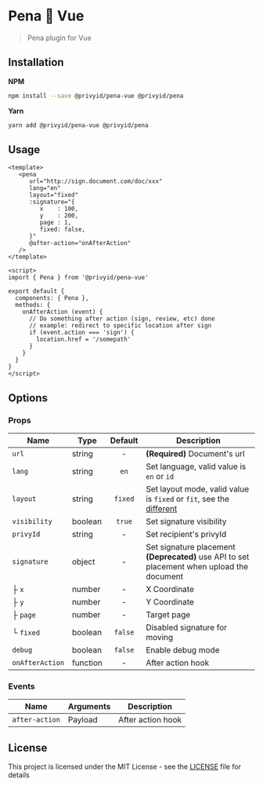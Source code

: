 # Pena 💚 Vue

> Pena plugin for Vue

## Installation

**NPM**

```bash
npm install --save @privyid/pena-vue @privyid/pena
```

**Yarn**
```bash
yarn add @privyid/pena-vue @privyid/pena
```

## Usage

```vue
<template>
   <pena
      url="http://sign.document.com/doc/xxx"
      lang="en"
      layout="fixed"
      :signature="{
         x    : 100,
         y    : 200,
         page : 1,
         fixed: false,
      }"
      @after-action="onAfterAction"
   />
</template>

<script>
import { Pena } from '@privyid/pena-vue'

export default {
  components: { Pena },
  methods: {
    onAfterAction (event) {
      // Do something after action (sign, review, etc) done
      // example: redirect to specific location after sign
      if (event.action === 'sign') {
        location.href = '/somepath'
      }
    }
  }
}
</script>
```

## Options

### Props

| Name            | Type     | Default | Description                                                                                                  |
|-----------------|----------|:-------:|--------------------------------------------------------------------------------------------------------------|
| `url`           | string   |    -    | **(Required)** Document's url                                                                                |
| `lang`          | string   |  `en`   | Set language, valid value is `en` or `id`                                                                    |
| `layout`        | string   | `fixed` | Set layout mode, valid value is `fixed` or `fit`, see the [different][different]                             |
| `visibility`    | boolean  | `true`  | Set signature visibility                                                                                     |
| `privyId`       | string   |    -    | Set recipient's privyId                                                                                      |
| `signature`     | object   |    -    | Set signature placement<br/> <strong>(Deprecated)</strong> use API to set placement when upload the document |
| ├ `x`           | number   |    -    | X Coordinate                                                                                                 |
| ├ `y`           | number   |    -    | Y Coordinate                                                                                                 |
| ├ `page`        | number   |    -    | Target page                                                                                                  |
| └ `fixed`       | boolean  | `false` | Disabled signature for moving                                                                                |
| `debug`         | boolean  | `false` | Enable debug mode                                                                                            |
| `onAfterAction` | function |    -    | After action hook                                                                                            |

### Events

| Name           | Arguments | Description       |
|----------------|-----------|-------------------|
| `after-action` | Payload   | After action hook |

## License

This project is licensed under the MIT License - see the [LICENSE](/LICENSE) file for details

[different]: ../pena/README.md#layout-fixed-vs-fit

